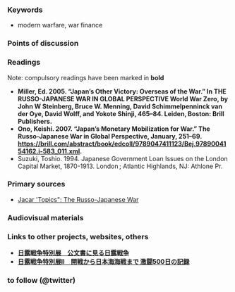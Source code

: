 ### Keywords

* modern warfare, war finance


### Points of discussion


### Readings
Note: compulsory readings have been marked in **bold**

* **Miller, Ed. 2005. “Japan’s Other Victory: Overseas of the War.” In THE RUSSO-JAPANESE WAR IN GLOBAL PERSPECTIVE World War Zero, by John W Steinberg, Bruce W. Menning, David Schimmelpenninck van der Oye, David Wolff, and Yokote Shinji, 465–84. Leiden, Boston: Brill Publishers.**
* **Ono, Keishi. 2007. “Japan’s Monetary Mobilization for War.” The Russo-Japanese War in Global Perspective, January, 251–69. https://brill.com/abstract/book/edcoll/9789047411123/Bej.9789004154162.i-583_011.xml.**
* Suzuki, Toshio. 1994. Japanese Government Loan Issues on the London Capital Market, 1870-1913. London ; Atlantic Highlands, NJ: Athlone Pr.

### Primary sources

* [Jacar 'Topics": The Russo-Japanese War](https://www.jacar.go.jp/topicsfromjacar/01_warissues/index01_004.html)


### Audiovisual materials


### Links to other projects, websites, others

* **[日露戦争特別展　公文書に見る日露戦争](https://www.jacar.go.jp/nichiro/frame1.htm)**
* **[日露戦争特別展II　開戦から日本海海戦まで 激闘500日の記録](https://www.jacar.go.jp/nichiro2/index.html)**


### to follow (@twitter)



